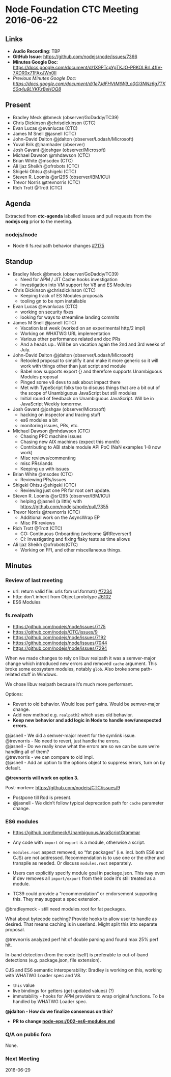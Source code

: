 # Node Foundation CTC Meeting 2016-06-22

## Links

* **Audio Recording**: TBP
* **GitHub Issue**: https://github.com/nodejs/node/issues/7366
* **Minutes Google Doc**: <https://docs.google.com/document/d/1X9PTcpYgTKJO-PRKOLBrL4fIV-7XDR0x71FAxJWn0II>
* _Previous Minutes Google Doc: <https://docs.google.com/document/d/1e7JdFHVtMtW9_o0Gi3NNz6g7TK50q4u9LYKFzBeHOQ8>_

## Present

* Bradley Meck @bmeck (observer/GoDaddy/TC39)
* Chris Dickinson @chrisdickinson (CTC)
* Evan Lucas @evanlucas (CTC)
* James M Snell @jasnell (CTC)
* John-David Dalton @jdalton (observer/Lodash/Microsoft)
* Yuval Brik @jhamhader (observer)
* Josh Gavant @joshgav (observer/Microsoft)
* Michael Dawson @mhdawson (CTC)
* Brian White @mscdex (CTC)
* Ali Ijaz Sheikh @ofrobots (CTC)
* Shigeki Ohtsu @shigeki (CTC)
* Steven R. Loomis @srl295 (observer/IBM/ICU)
* Trevor Norris @trevnorris (CTC)
* Rich Trott @Trott (CTC)

## Agenda

Extracted from **ctc-agenda** labelled issues and pull requests from the **nodejs org** prior to the meeting.

### nodejs/node

* Node 6 fs.realpath behavior changes [#7175](https://github.com/nodejs/node/issues/7175)

## Standup

* Bradley Meck @bmeck (observer/GoDaddy/TC39)
    * Need for APM / JIT Cache hooks investigation
    * Investigation into VM support for V8 and ES Modules
* Chris Dickinson @chrisdickinson (CTC)
    * Keeping track of ES Modules proposals
    * tooling gn to be npm installable
* Evan Lucas @evanlucas (CTC)
    * working on security fixes
    * looking for ways to streamline landing commits
* James M Snell @jasnell (CTC)
    * Vacation last week (worked on an experimental http/2 impl)
    * Working on WHATWG URL implementation
    * Various other performance related and doc PRs
    * And a heads up.. Will be on vacation again the 2nd and 3rd weeks of July.
* John-David Dalton @jdalton (observer/Lodash/Microsoft)
    * Retooled proposal to simplify it and make it more generic so it will work with things other than just script and module
    * Babel now supports export {} and therefore supports Unambiguous Modules proposal
    * Pinged some v8 devs to ask about impact there
    * Met with TypeScript folks too to discuss things that are a bit out of the scope of Unambiguous JavaScript but still modules
    * Initial round of feedback on Unambiguous JavaScript. Will be in JavaScript Weekly tomorrow.
* Josh Gavant @joshgav (observer/Microsoft)
    * hacking on inspector and tracing stuff
    * es6 modules a bit
    * monitoring issues, PRs, etc.
* Michael Dawson @mhdawson (CTC)
    * Chasing PPC machine issues
    * Chasing new AIX machines (expect this month)
    * Contributing to ABI stable module API PoC (NaN examples 1-8 now work)
    * Misc reviews/commenting
    * misc PRs/lands
    * Keeping up with issues
* Brian White @mscdex (CTC)
    * Reviewing PRs/issues
* Shigeki Ohtsu @shigeki (CTC)
    * Reviewing just one PR for root cert update.
* Steven R. Loomis @srl295 (observer/IBM/ICU)
    * helping @jasnell (a little) with https://github.com/nodejs/node/pull/7355
* Trevor Norris @trevnorris (CTC)
    * Additional work on the AsyncWrap EP
    * Misc PR reviews
* Rich Trott @Trott (CTC)
    * CO: Continuous Onboarding (welcome @RReverser!)
    * CI: Investigating and fixing flaky tests as time allows
* Ali Ijaz Sheikh @ofrobots(CTC)
    * Working on FFI, and other miscellaneous things.


## Minutes

### Review of last meeting

* url: return valid file: urls fom url.format() [#7234](https://github.com/nodejs/node/pull/7234)
* http: don't inherit from Object.prototype [#6102](https://github.com/nodejs/node/pull/6102)
* ES6 Modules

### fs.realpath

- https://github.com/nodejs/node/issues/7175
- https://github.com/nodejs/CTC/issues/9
- https://github.com/nodejs/node/issues/7192
- https://github.com/nodejs/node/issues/7044
- https://github.com/nodejs/node/issues/7294

When we made changes to rely on libuv realpath it was a semver-major change which introduced new errors and removed `cache` argument. This broke some ecosystem modules, notably `glob`. Also broke some path-related stuff in Windows.

We chose libuv realpath because it’s much more performant.

Options:
- Revert to old behavior. Would lose perf gains. Would be semver-major change.
- Add new method e.g. `realpath2` which uses old behavior.
- **Keep new behavior and add logic in Node to handle new/unexpected errors.**

@jasnell - We did a semver-major revert for the symlink issue.<br />
@trevnorris - No need to revert, just handle the errors.<br />
@jasnell - Do we really know what the errors are so we can be sure we’re handling all of them?<br />
@trevnorris - we can compare to old impl.<br />
@jasnell - Add an option to the options object to suppress errors, turn on by default.<br />

**@trevnorris will work on option 3.**

Post-mortem: https://github.com/nodejs/CTC/issues/9
- Postpone till Rod is present.
- @jasnell - We didn’t follow typical deprecation path for `cache` parameter change.


### ES6 modules

- https://github.com/bmeck/UnambiguousJavaScriptGrammar

- Any code with `import` or `export` is a module, otherwise a script.
- `modules.root` aspect removed, so “fat packages” (i.e. incl. both ES6 and CJS) are not addressed. Recommendation is to use one or the other and transpile as needed. Or discuss `modules.root` separately.
- Users can explicitly specify module goal in package.json. This way even if dev removes all `import/export` from their code it’s still treated as a module.
- TC39 could provide a “recommendation” or endorsement supporting this. They may suggest a spec extension.

@bradleymeck - still need modules.root for fat packages.

What about bytecode caching? Provide hooks to allow user to handle as desired. That means caching is in userland. Might split this into separate proposal.

@trevnorris analyzed perf hit of double parsing and found max 25% perf hit.

In-band detection (from the code itself) is preferable to out-of-band detections (e.g. package.json, file extension).

CJS and ES6 semantic interoperability: Bradley is working on this, working with WHATWG Loader spec and V8.
- `this` value
- live bindings for getters (get updated values) (?)
- immutability - hooks for APM providers to wrap original functions. To be handled by WHATWG Loader spec.

**@jdalton - How do we finalize consensus on this?**
- **PR to change [node-eps:/002-es6-modules.md](https://github.com/nodejs/node-eps/blob/master/002-es6-modules.md)**

### Q/A on public fora
None.

### Next Meeting
2016-06-29
